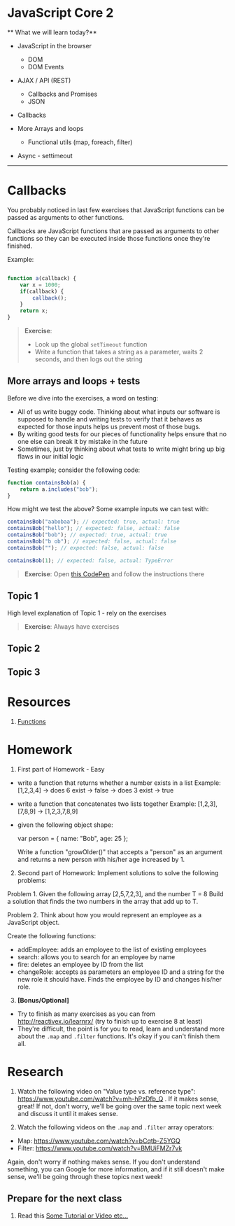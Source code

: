 # JavaScript Core 2
** What we will learn today?**
- JavaScript in the browser
  - DOM
  - DOM Events
- AJAX / API (REST)
  - Callbacks and Promises
  - JSON
- Callbacks

- More Arrays and loops
  - Functional utils (map, foreach, filter)

- Async - settimeout

---

# Callbacks

You probably noticed in last few exercises that JavaScript functions can be passed as arguments to other functions.

Callbacks are JavaScript functions that are passed as arguments to other functions
so they can be executed inside those functions once they're finished.

Example:

```javascript

function a(callback) {
    var x = 1000;
    if(callback) {
        callback();
    }
    return x;
}

```

> **Exercise**:
> - Look up the global `setTimeout` function
> - Write a function that takes a string as a parameter, waits 2 seconds, and then logs out the string


## More arrays and loops + tests

Before we dive into the exercises, a word on testing:
- All of us write buggy code. Thinking about what inputs our software is supposed to handle
and writing tests to verify that it behaves as expected for those inputs helps us
prevent most of those bugs.
- By writing good tests for our pieces of functionality helps ensure that no one else can
break it by mistake in the future
- Sometimes, just by thinking about what tests to write might bring up big flaws in our
initial logic

Testing example; consider the following code:

```javascript
function containsBob(a) {
    return a.includes("bob");
}
```

How might we test the above? Some example inputs we can test with:

```javascript
containsBob("aabobaa"); // expected: true, actual: true
containsBob("hello"); // expected: false, actual: false
containsBob("bob"); // expected: true, actual: true
containsBob("b ob"); // expected: false, actual: false
containsBob(""); // expected: false, actual: false

containsBob(1); // expected: false, actual: TypeError
```

> **Exercise**:
> Open [this CodePen](http://codepen.io/rarmatei/pen/EWJjrZ?editors=0012) and follow the instructions there




## Topic 1
High level explanation of Topic 1 - rely on the exercises
> **Exercise**: Always have exercises

## Topic 2
## Topic 3

 

# Resources
1. [Functions](https://developer.mozilla.org/en-US/docs/Web/JavaScript/Guide/Functions)

# Homework

1. First part of Homework - Easy
- write a function that returns whether a number exists in a list
Example:
    [1,2,3,4] -> does 6 exist -> false
              -> does 3 exist -> true
- write a function that concatenates two lists together
Example:
    [1,2,3], [7,8,9] -> [1,2,3,7,8,9]

- given the following object shape:

    var person = {
        name: "Bob",
        age: 25
    };

    Write a function "growOlder()" that accepts a "person" as an argument and returns a new person with his/her age increased by 1.


2. Second part of Homework:
Implement solutions to solve the following problems:

Problem 1.
Given the following array
[2,5,7,2,3], and the number T = 8
Build a solution that finds the two numbers in the array that add up to T.

Problem 2.
Think about how you would represent an employee as a JavaScript object.

Create the following functions:
- addEmployee: adds an employee to the list of existing employees
- search: allows you to search for an employee by name
- fire: deletes an employee by ID from the list
- changeRole: accepts as parameters an employee ID and a string for the new role it should have. Finds the employee by ID and changes his/her role.

3. **[Bonus/Optional]**
- Try to finish as many exercises as you can from http://reactivex.io/learnrx/ (try to finish up to exercise 8 at least)
- They're difficult, the point is for you to read, learn and understand more about the `.map` and `.filter` functions. It's okay if you can't finish them all.

# Research
1. Watch the following video on "Value type vs. reference type": https://www.youtube.com/watch?v=mh-hPzDfb_Q .
If it makes sense, great! If not, don't worry, we'll be going over the same topic next week and discuss it until it makes sense.

2. Watch the following videos on the `.map` and `.filter` array operators:
- Map: https://www.youtube.com/watch?v=bCqtb-Z5YGQ
- Filter: https://www.youtube.com/watch?v=BMUiFMZr7vk

Again, don't worry if nothing makes sense. If you don't understand something, you can Google for more information, and if it still doesn't make sense, we'll be going through these topics next week!


## Prepare for the next class
1. Read this [Some Tutorial or Video etc...](https://google.com)
